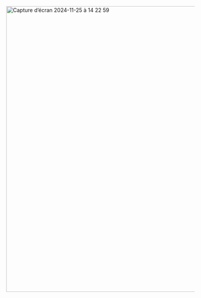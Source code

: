<img width="764" alt="Capture d’écran 2024-11-25 à 14 22 59" src="https://github.com/user-attachments/assets/19dd9566-4452-478e-8033-28abfae82caf">
